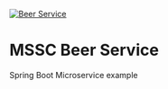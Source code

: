 [![Beer Service](https://circleci.com/gh/gerry-baird/mssc-beer-service.svg?style=svg)](https://circleci.com/gh/gerry-baird/mssc-beer-service)
# MSSC Beer Service

Spring Boot Microservice example